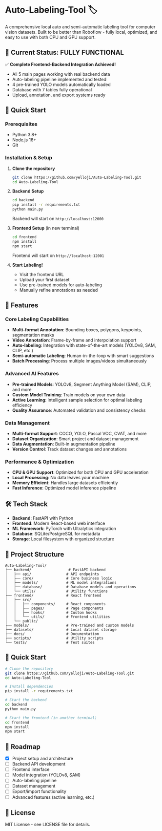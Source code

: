 # Auto-Labeling-Tool 🏷️

A comprehensive local auto and semi-automatic labeling tool for computer vision datasets. Built to be better than Roboflow - fully local, optimized, and easy to use with both CPU and GPU support.

## 🎉 Current Status: **FULLY FUNCTIONAL** 

✅ **Complete Frontend-Backend Integration Achieved!**
- All 5 main pages working with real backend data
- Auto-labeling pipeline implemented and tested
- 4 pre-trained YOLO models automatically loaded
- Database with 7 tables fully operational
- Upload, annotation, and export systems ready

## 🚀 Quick Start

### Prerequisites
- Python 3.8+
- Node.js 16+
- Git

### Installation & Setup

1. **Clone the repository**
   ```bash
   git clone https://github.com/yelloji/Auto-Labeling-Tool.git
   cd Auto-Labeling-Tool
   ```

2. **Backend Setup**
   ```bash
   cd backend
   pip install -r requirements.txt
   python main.py
   ```
   Backend will start on `http://localhost:12000`

3. **Frontend Setup** (in new terminal)
   ```bash
   cd frontend
   npm install
   npm start
   ```
   Frontend will start on `http://localhost:12001`

4. **Start Labeling!**
   - Visit the frontend URL
   - Upload your first dataset
   - Use pre-trained models for auto-labeling
   - Manually refine annotations as needed

## 🚀 Features

### Core Labeling Capabilities
- **Multi-format Annotation**: Bounding boxes, polygons, keypoints, segmentation masks
- **Video Annotation**: Frame-by-frame and interpolation support
- **Auto-labeling**: Integration with state-of-the-art models (YOLOv8, SAM, CLIP, etc.)
- **Semi-automatic Labeling**: Human-in-the-loop with smart suggestions
- **Batch Processing**: Process multiple images/videos simultaneously

### Advanced AI Features
- **Pre-trained Models**: YOLOv8, Segment Anything Model (SAM), CLIP, and more
- **Custom Model Training**: Train models on your own data
- **Active Learning**: Intelligent sample selection for optimal labeling efficiency
- **Quality Assurance**: Automated validation and consistency checks

### Data Management
- **Multi-format Support**: COCO, YOLO, Pascal VOC, CVAT, and more
- **Dataset Organization**: Smart project and dataset management
- **Data Augmentation**: Built-in augmentation pipeline
- **Version Control**: Track dataset changes and annotations

### Performance & Optimization
- **CPU & GPU Support**: Optimized for both CPU and GPU acceleration
- **Local Processing**: No data leaves your machine
- **Memory Efficient**: Handles large datasets efficiently
- **Fast Inference**: Optimized model inference pipeline

## 🛠️ Tech Stack

- **Backend**: FastAPI with Python
- **Frontend**: Modern React-based web interface
- **ML Framework**: PyTorch with Ultralytics integration
- **Database**: SQLite/PostgreSQL for metadata
- **Storage**: Local filesystem with organized structure

## 📁 Project Structure

```
Auto-Labeling-Tool/
├── backend/                 # FastAPI backend
│   ├── api/                # API endpoints
│   ├── core/               # Core business logic
│   ├── models/             # ML model integrations
│   ├── database/           # Database models and operations
│   └── utils/              # Utility functions
├── frontend/               # React frontend
│   ├── src/
│   │   ├── components/     # React components
│   │   ├── pages/          # Page components
│   │   ├── hooks/          # Custom hooks
│   │   └── utils/          # Frontend utilities
│   └── public/
├── models/                 # Pre-trained and custom models
├── datasets/               # Local dataset storage
├── docs/                   # Documentation
├── scripts/                # Utility scripts
└── tests/                  # Test suites
```

## 🚀 Quick Start

```bash
# Clone the repository
git clone https://github.com/yelloji/Auto-Labeling-Tool.git
cd Auto-Labeling-Tool

# Install dependencies
pip install -r requirements.txt

# Start the backend
cd backend
python main.py

# Start the frontend (in another terminal)
cd frontend
npm install
npm start
```

## 🎯 Roadmap

- [x] Project setup and architecture
- [ ] Backend API development
- [ ] Frontend interface
- [ ] Model integration (YOLOv8, SAM)
- [ ] Auto-labeling pipeline
- [ ] Dataset management
- [ ] Export/import functionality
- [ ] Advanced features (active learning, etc.)

## 📄 License

MIT License - see LICENSE file for details.